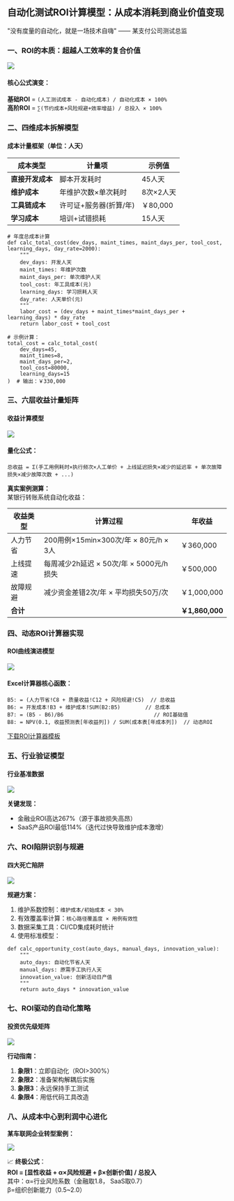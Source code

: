 ## 自动化测试ROI计算模型：从成本消耗到商业价值变现
"没有度量的自动化，就是一场技术自嗨" —— 某支付公司测试总监

### 一、ROI的本质：超越人工效率的复合价值
![](https://cdn.nlark.com/yuque/0/2025/png/538409/1749729045983-2136935d-eea8-400b-91f9-e5ecd1ea55ed.png)

#### 核心公式演变：
**基础ROI** = `(人工测试成本 - 自动化成本) / 自动化成本 × 100%`  
**高阶ROI** = `∑(节约成本+风险规避+效率增益) / 总投入 × 100%`

### 二、四维成本拆解模型
#### 成本计量框架（单位：人天）
| 成本类型 | 计量项 | 示例值 |
| --- | --- | --- |
| **直接开发成本** | 脚本开发耗时 | 45人天 |
| **维护成本** | 年维护次数×单次耗时 | 8次×2人天 |
| **工具链成本** | 许可证+服务器(折算/年) | ￥80,000 |
| **学习成本** | 培训+试错损耗 | 15人天 |


```plain
# 年度总成本计算
def calc_total_cost(dev_days, maint_times, maint_days_per, tool_cost, learning_days, day_rate=2000):
    """
    dev_days: 开发人天
    maint_times: 年维护次数
    maint_days_per: 单次维护人天
    tool_cost: 年工具成本(元)
    learning_days: 学习损耗人天
    day_rate: 人天单价(元)
    """
    labor_cost = (dev_days + maint_times*maint_days_per + learning_days) * day_rate
    return labor_cost + tool_cost

# 示例计算：
total_cost = calc_total_cost(
    dev_days=45, 
    maint_times=8, 
    maint_days_per=2, 
    tool_cost=80000, 
    learning_days=15
)  # 输出：￥330,000
```

### 三、六层收益计量矩阵
#### 收益计算模型
![](https://cdn.nlark.com/yuque/0/2025/png/538409/1749729068529-c04d3bef-a337-492d-928a-f1658e312914.png)

#### 量化公式：
`总收益 = Σ(手工用例耗时×执行频次×人工单价 + 上线延迟损失×减少的延迟率 + 单次故障损失×减少故障次数 + ...)`

**真实案例测算：**  
某银行转账系统自动化收益：

| 收益类型 | 计算过程 | 年收益 |
| --- | --- | --- |
| 人力节省 | 200用例×15min×300次/年 × 80元/h × 3人 | ￥360,000 |
| 上线提速 | 每周减少2h延迟 × 50次/年 × 5000元/h损失 | ￥500,000 |
| 故障规避 | 减少资金差错2次/年 × 平均损失50万/次 | ￥1,000,000 |
| **合计** | | **￥1,860,000** |


### 四、动态ROI计算器实现
#### ROI曲线演进模型
![](https://cdn.nlark.com/yuque/0/2025/png/538409/1749729606456-ee78f991-ad1b-437c-bf9d-c772ea0e064a.png)

#### Excel计算器核心函数：
```plain
B5: = (人力节省!C8 + 质量收益!C12 + 风险规避!C5)  // 总收益
B6: = 开发成本!B3 + 维护成本!SUM(B2:B5)        // 总成本
B7: = (B5 - B6)/B6                             // ROI基础值
B8: = NPV(0.1, 收益预测表[年收益列]) / SUM(成本表[年成本列])  // 动态ROI
```

[下载ROI计算器模板](https://github.com/quality-tools/roi-calc-template)

### 五、行业验证模型
#### 行业基准数据
![](https://cdn.nlark.com/yuque/0/2025/png/538409/1749729821010-589d862b-3925-4269-a647-e67ad0006999.png)

**关键发现：**

+ 金融业ROI高达267%（源于事故损失高昂）
+ SaaS产品ROI最低114%（迭代过快导致维护成本激增）

### 六、ROI陷阱识别与规避
#### 四大死亡陷阱
![](https://cdn.nlark.com/yuque/0/2025/png/538409/1749729844664-c8541e85-929b-4f87-9932-be28217fb2c1.png)

**规避方案：**

1. 维护系数控制：`维护成本/初始成本 < 30%`
2. 有效覆盖率计算：`核心路径覆盖度 × 用例有效性`
3. 数据采集工具：CI/CD集成耗时统计
4. 使用标准模型：

```plain
def calc_opportunity_cost(auto_days, manual_days, innovation_value):
    """
    auto_days: 自动化节省人天
    manual_days: 原需手工执行人天
    innovation_value: 创新活动日产值
    """
    return auto_days * innovation_value
```

### 七、ROI驱动的自动化策略
#### 投资优先级矩阵
![](https://cdn.nlark.com/yuque/0/2025/png/538409/1749730348898-90b47990-6887-4d06-b979-b49da8da84b5.png)

**行动指南：**

1. **象限1**：立即自动化（ROI>300%）
2. **象限2**：准备架构解耦后实施
3. **象限3**：永远保持手工测试
4. **象限4**：用低代码工具改造

### 八、从成本中心到利润中心进化
**某车联网企业转型案例：**

![](https://cdn.nlark.com/yuque/0/2025/png/538409/1749730979508-1976dda1-5103-41e5-b6ed-fe6d536abedf.png)

📈 **终极公式**：  
**ROI = [显性收益 + α×风险规避 + β×创新价值] / 总投入**  
其中：α=行业风险系数（金融取1.8， SaaS取0.7）  
β=组织创新能力（0.5~2.0）



